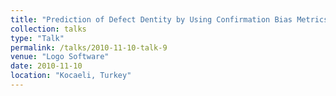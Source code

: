 ```yaml
---
title: "Prediction of Defect Dentity by Using Confirmation Bias Metrics"
collection: talks
type: "Talk"
permalink: /talks/2010-11-10-talk-9
venue: "Logo Software"
date: 2010-11-10
location: "Kocaeli, Turkey"
---
```

